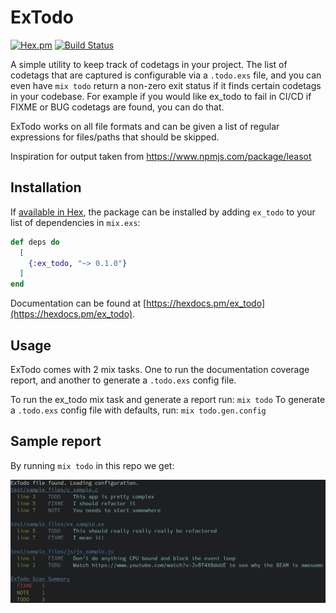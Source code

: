 # ExTodo

[![Hex.pm](https://img.shields.io/hexpm/v/ex_todo.svg)](http://hex.pm/packages/ex_todo) [![Build Status](https://travis-ci.org/akoutmos/ex_todo.svg?branch=master)](https://travis-ci.org/akoutmos/ex_todo)

A simple utility to keep track of codetags in your project. The list of codetags that are captured is configurable via a `.todo.exs` file, and you can even have `mix todo` return a non-zero exit status if it finds certain codetags in your codebase. For example if you would like ex_todo to fail in CI/CD if FIXME or BUG codetags are found, you can do that.

ExTodo works on all file formats and can be given a list of regular expressions for files/paths that should be skipped.

Inspiration for output taken from https://www.npmjs.com/package/leasot

## Installation

If [available in Hex](https://hex.pm/docs/publish), the package can be installed
by adding `ex_todo` to your list of dependencies in `mix.exs`:

```elixir
def deps do
  [
    {:ex_todo, "~> 0.1.0"}
  ]
end
```

Documentation can be found at [https://hexdocs.pm/ex_todo](https://hexdocs.pm/ex_todo).

## Usage

ExTodo comes with 2 mix tasks. One to run the documentation coverage report, and another to generate a `.todo.exs` config file.

To run the ex_todo mix task and generate a report run: `mix todo`
To generate a `.todo.exs` config file with defaults, run: `mix todo.gen.config`

## Sample report

By running `mix todo` in this repo we get:

<img src="https://raw.githubusercontent.com/akoutmos/ex_todo/master/sample_output.jpg" alt="ExTodo">
